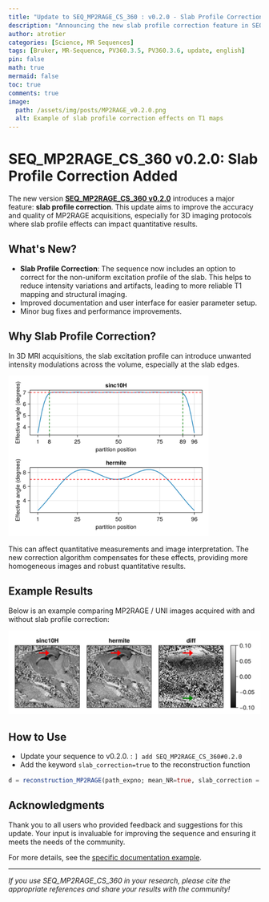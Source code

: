 ```yaml
---
title: "Update to SEQ_MP2RAGE_CS_360 : v0.2.0 - Slab Profile Correction"
description: "Announcing the new slab profile correction feature in SEQ_MP2RAGE_CS_360 v0.2.0."
author: atrotier
categories: [Science, MR Sequences]
tags: [Bruker, MR-Sequence, PV360.3.5, PV360.3.6, update, english]
pin: false
math: true
mermaid: false
toc: true
comments: true
image:
  path: /assets/img/posts/MP2RAGE_v0.2.0.png
  alt: Example of slab profile correction effects on T1 maps
---
```


# SEQ_MP2RAGE_CS_360 v0.2.0: Slab Profile Correction Added

The new version [**SEQ_MP2RAGE_CS_360 v0.2.0**](https://github.com/CRMSB/SEQ_BRUKER_a_MP2RAGE_CS_360) introduces a major feature: **slab profile correction**. This update aims to improve the accuracy and quality of MP2RAGE acquisitions, especially for 3D imaging protocols where slab profile effects can impact quantitative results.

## What's New?

- **Slab Profile Correction**: The sequence now includes an option to correct for the non-uniform excitation profile of the slab. This helps to reduce intensity variations and artifacts, leading to more reliable T1 mapping and structural imaging.
- Improved documentation and user interface for easier parameter setup.
- Minor bug fixes and performance improvements.

## Why Slab Profile Correction?

In 3D MRI acquisitions, the slab excitation profile can introduce unwanted intensity modulations across the volume, especially at the slab edges.

<img src="/assets/img/posts/MP2RAGE_v0.2.0_slab_profile.png" alt="Slab Profile" width="400"/>

 This can affect quantitative measurements and image interpretation. The new correction algorithm compensates for these effects, providing more homogeneous images and robust quantitative results.

## Example Results

Below is an example comparing MP2RAGE / UNI images acquired with and without slab profile correction:

![Slab Profile Correction Example](/assets/img/posts/MP2RAGE_v0.2.0_MP2.png)


## How to Use

- Update your sequence to v0.2.0. : `] add SEQ_MP2RAGE_CS_360#0.2.0`
- Add the keyword `slab_correction=true` to the reconstruction function
```julia
d = reconstruction_MP2RAGE(path_expno; mean_NR=true, slab_correction = true)
```

## Acknowledgments

Thank you to all users who provided feedback and suggestions for this update. Your input is invaluable for improving the sequence and ensuring it meets the needs of the community.

For more details, see the [specific documentation example](https://crmsb.github.io/SEQ_BRUKER_a_MP2RAGE_CS_360/dev/generated/examples/example_slab_correction/#Correction-of-the-slab-profile).

---

*If you use SEQ_MP2RAGE_CS_360 in your research, please cite the appropriate references and share your results with the community!*
